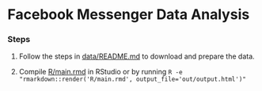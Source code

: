 # Facebook Messenger Data Analysis

### Steps
1. Follow the steps in [data/README.md](data/) to download and prepare the data.

1. Compile [R/main.rmd](R/main.rmd) in RStudio or by running 
`R -e "rmarkdown::render('R/main.rmd', output_file='out/output.html')"`
